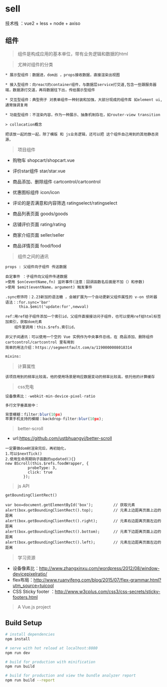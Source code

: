 
# sell

技术栈 ：vue2 + less + node + axiso 

## 组件 ##

> 组件是构成应用的基本单位，带有业务逻辑和数据的html

>尤神对组件的分类
```
* 展示型组件：数据进，dom出 ，props接收数据，直接渲染出视图

* 接入型组件：向react的container组件，与数据层service打交道,包含一些跟服务器端，数据源打交道，再将数据往下出，传给展示型组件

* 交互型组件：典型例子 对表单组件一种封装和加强，大部分现成的组件库 如element ui, 通常强调复用

* 功能型组件：不渲染内容，作为一种展示、抽象机制存在，如router-view transition

> collocation概念

把该放一起的放一起，除了模版 和 js业务逻辑，还可以把 这个组件自己用到的其他静态资源，
```
> 项目组件
+ 购物车  shopcart/shopcart.vue
 
+ 评价star组件 star/star.vue
 
+ 商品添加、删除组件 cartcontrol/cartcontrol
 
+ 优惠图标组件 icon/icon
 
+ 评论的是否满意和内容筛选  ratingselect/ratingselect
 
+ 商品列表页面 goods/goods
 
+ 店铺评价页面 rating/rating
 
+ 商家介绍页面 seller/seller
 
+ 商品详情页面 food/food
 
> 组件之间的通讯
```
props : 父组件向子组件 传送数据

自定事件 ：子组件向父组件传递数据  
>使用 $on(eventName,fn) 监听事件(注意：回调函数名后面是不加（）和参数) 
>使用 $emit(eventName，argument) 触发事件 

.sync修饰符：2.23新加的语法糖 ，会被扩展为一个自动更新父组件属性的 v-on 侦听器
语法：:for.sync='bar'
      thia.$emit('update:for',newval)
    
ref:用ref给子组件添加一个索引id，父组件直接接访问子组件，也可以使用ref给html标签加索引，获取dom元素
    组件里调用：this.$refs.索引id，

非父子间通讯：可以使用一个空的 Vue 实例作为中央事件总线，在 商品添加、删除组件 cartcontrol/cartcontrol 里有用到
简单的用法介绍：https://segmentfault.com/a/1190000008018314 

mixins:
```
>计算属性
```
该项目用到的频率比较高，他的使用场景是响应数据变动的频率比较高，依托他的计算缓存

```
>css充电
```javascript
设备像素比：-webkit-min-device-pixel-ratio

多行文字垂直居中：

背景模糊：filter:blur(10px)
苹果手机支持的模糊：backdrop-filter:blur(10px);

```
>better-scroll
+ url:https://github.com/ustbhuangyi/better-scroll
```
一定要做dom树渲染完后，再初始化，
1.可以$nextTick()
2.使用生命周期钩子函数的updated(){}
new BScroll(this.$refs.foodWrapper, {
          probeType: 3,
          click: true  
        });

```
> js API
```
getBoundingClientRect()

var box=document.getElementById('box');         // 获取元素
alert(box.getBoundingClientRect().top);         // 元素上边距离页面上边的距离
alert(box.getBoundingClientRect().right);       // 元素右边距离页面左边的距离
alert(box.getBoundingClientRect().bottom);      // 元素下边距离页面上边的距离
alert(box.getBoundingClientRect().left);        // 元素左边距离页面左边的距离
```
> 学习资源
+ 设备像素比：http://www.zhangxinxu.com/wordpress/2012/08/window-devicepixelratio/
+ flex布局：http://www.ruanyifeng.com/blog/2015/07/flex-grammar.html?utm_source=tuicool
+ CSS Sticky footer ：http://www.w3cplus.com/css3/css-secrets/sticky-footers.html

> A Vue.js project

## Build Setup

``` bash
# install dependencies
npm install

# serve with hot reload at localhost:8080
npm run dev

# build for production with minification
npm run build

# build for production and view the bundle analyzer report
npm run build --report
```
